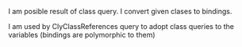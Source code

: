 I am posible result of class query.
I convert given clases to bindings.

I am used by ClyClassReferences query to adopt class queries to the variables (bindings are polymorphic to them)